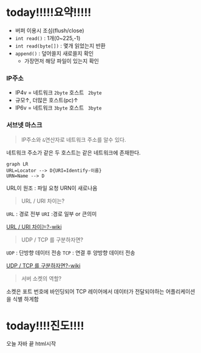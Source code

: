 
# today!!!!!요약!!!!!

- 버퍼 이용시 조심(flush/close)
- ```int read()```  : 1개(0~225,-1)
- ```int read(byte[])``` :  몇개 읽었는지 반환
- ```append()``` : 덮어쓸지 새로쓸지 확인 
	- 가장먼저 해당 파일이 있는지 확인

### IP주소

- IP4v = 네트워크 ```2byte``` 호스트 ``` 2byte```  
-  규모↑, 더많은 호스트(pc)↑
- IP6v = 네트워크 ```3byte``` 호스트 ``` 3byte```  

### 서브넷 마스크

> IP주소와 ```&```연산자로 네트워크 주소를 알수 있다.

네트워크 주소가 같은 두 호스트는 같은 네트워크에 존재한다.

```mermaid
graph LR
URL=Locator --> D{URI=Identify-이름}
URN=Name --> D
```
URL이 원조 : 파일 요청
URN이 새로나옴

> URL / URI 차이는?

```URL``` : 경로 전부
```URI``` :경로 일부 or 큰의미

[ URL / URI 차이는?-wiki](https://ko.wikipedia.org/wiki/%ED%86%B5%ED%95%A9_%EC%9E%90%EC%9B%90_%EC%8B%9D%EB%B3%84%EC%9E%90)

> UDP / TCP 를 구분하자면?

```UDP``` : 단방향 데이터 전송
```TCP``` :  연결 후 양방향 데이터 전송

[UDP / TCP 를 구분하자면?-wiki](https://ko.wikipedia.org/wiki/%EC%82%AC%EC%9A%A9%EC%9E%90_%EB%8D%B0%EC%9D%B4%ED%84%B0%EA%B7%B8%EB%9E%A8_%ED%94%84%EB%A1%9C%ED%86%A0%EC%BD%9C#UDP%EC%99%80_TCP_%EB%B9%84%EA%B5%90)

> 서버 소켓의 역할?

소켓은 포트 번호에 바인딩되어 TCP 레이어에서 데이터가 전달되야하는 어플리케이션을 식별 하게함

# today!!!!진도!!!!

오늘 자바 끝
html시작
<!--stackedit_data:
eyJoaXN0b3J5IjpbMTg2MDY3NzgxMCwtNTE4MDkxMTE2LDQ1Mj
Q0MDg5Nl19
-->